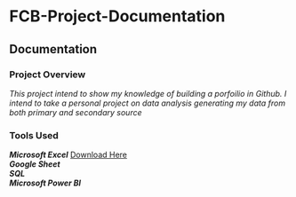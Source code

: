 # FCB-Project-Documentation
## Documentation
### Project Overview 
*This project intend to show my knowledge of building a porfoilio in Github. I intend to take a personal project on data analysis generating my data from both primary and secondary source* 

### Tools Used
***Microsoft Excel*** [Download Here](https://www.microsoft.com/en-us/microsoft-365/previous-versions/microsoft-excel-2013)  
***Google Sheet***  
***SQL***  
***Microsoft Power BI***

